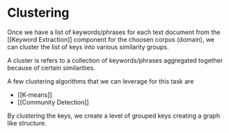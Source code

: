 # Clustering
Once we have a list of keywords/phrases for each text document from the [[Keyword Extraction]] component for the choosen corpus (domain), we can cluster the list of keys into various similarity groups.

A cluster is refers to a collection of keywords/phrases aggregated together because of certain similarities. 

A few clustering algorithms that we can leverage for this task are
- [[K-means]]
- [[Community Detection]]

By clustering the keys, we create a level of grouped keys creating a graph like structure.